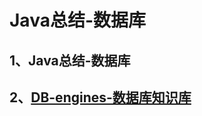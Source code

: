 # Java总结-数据库

## 1、<RouteLink to="/interview/1_db">Java总结-数据库</RouteLink>

## 2、[DB-engines-数据库知识库](https://db-engines.com/)
